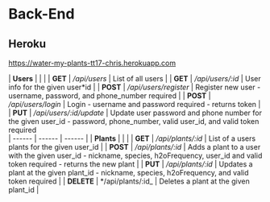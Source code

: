 # Back-End

## Heroku

https://water-my-plants-tt17-chris.herokuapp.com

| **Users** | | |
| **GET** | _/api/users_ | List of all users |
| **GET** | _/api/users/:id_ | User info for the given user*id |
| **POST** | */api/users/register* | Register new user - username, password, and phone_number required |
| **POST** | */api/users/login* | Login - username and password required - returns token |
| **PUT** | */api/users/:id/update* | Update user password and phone number for the given user_id - password, phone_number, valid user_id, and valid token required  
| ------ | ------ | ------ |
| **Plants** | | |
| **GET** | */api/plants/:id* | List of a users plants for the given user_id |
| **POST** | */api/plants/:id* | Adds a plant to a user with the given user_id - nickname, species, h2oFrequency, user_id and valid token required - returns the new plant |
| **PUT** | */api/plants/:id* | Updates a plant at the given plant_id - nickname, species, h2oFrequency, and valid token required |
| **DELETE** | */api/plants/:id\_ | Deletes a plant at the given plant_id |
